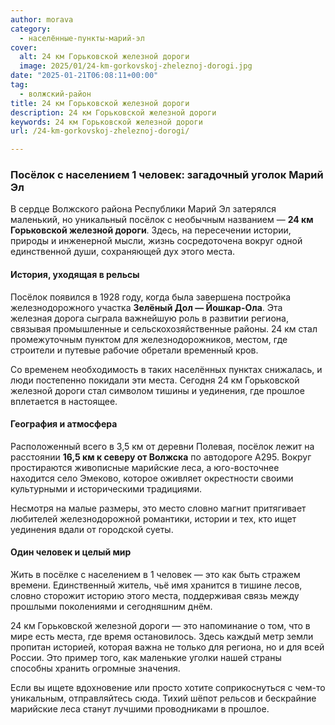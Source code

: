 ```yaml
---
author: morava
category:
  - населённые-пункты-марий-эл
cover:
  alt: 24 км Горьковской железной дороги
  image: 2025/01/24-km-gorkovskoj-zheleznoj-dorogi.jpg
date: "2025-01-21T06:08:11+00:00"
tag:
  - волжский-район
title: 24 км Горьковской железной дороги
description: 24 км Горьковской железной дороги
keywords: 24 км Горьковской железной дороги
url: /24-km-gorkovskoj-zheleznoj-dorogi/

---
```

### Посёлок с населением 1 человек: загадочный уголок Марий Эл

В сердце Волжского района Республики Марий Эл затерялся маленький, но уникальный посёлок с необычным названием — **24 км Горьковской железной дороги**. Здесь, на пересечении истории, природы и инженерной мысли, жизнь сосредоточена вокруг одной единственной души, сохраняющей дух этого места.

#### История, уходящая в рельсы

Посёлок появился в 1928 году, когда была завершена постройка железнодорожного участка **Зелёный Дол — Йошкар-Ола**. Эта железная дорога сыграла важнейшую роль в развитии региона, связывая промышленные и сельскохозяйственные районы. 24 км стал промежуточным пунктом для железнодорожников, местом, где строители и путевые рабочие обретали временный кров.

Со временем необходимость в таких населённых пунктах снижалась, и люди постепенно покидали эти места. Сегодня 24 км Горьковской железной дороги стал символом тишины и уединения, где прошлое вплетается в настоящее.

#### География и атмосфера

Расположенный всего в 3,5 км от деревни Полевая, посёлок лежит на расстоянии **16,5 км к северу от Волжска** по автодороге А295\. Вокруг простираются живописные марийские леса, а юго-восточнее находится село Эмеково, которое оживляет окрестности своими культурными и историческими традициями.

Несмотря на малые размеры, это место словно магнит притягивает любителей железнодорожной романтики, истории и тех, кто ищет уединения вдали от городской суеты.

#### Один человек и целый мир

Жить в посёлке с населением в 1 человек — это как быть стражем времени. Единственный житель, чьё имя хранится в тишине лесов, словно сторожит историю этого места, поддерживая связь между прошлыми поколениями и сегодняшним днём.

24 км Горьковской железной дороги — это напоминание о том, что в мире есть места, где время остановилось. Здесь каждый метр земли пропитан историей, которая важна не только для региона, но и для всей России. Это пример того, как маленькие уголки нашей страны способны хранить огромные значения.

Если вы ищете вдохновение или просто хотите соприкоснуться с чем-то уникальным, отправляйтесь сюда. Тихий шёпот рельсов и бескрайние марийские леса станут лучшими проводниками в прошлое.
